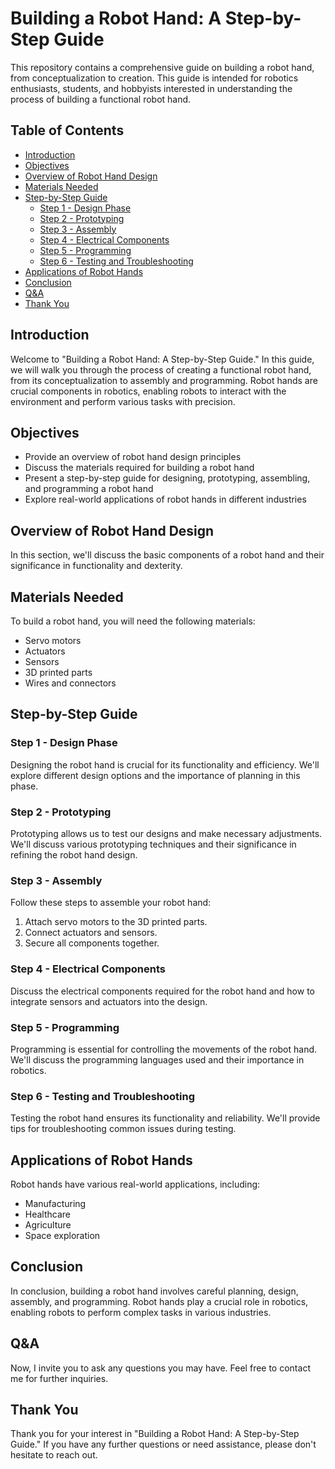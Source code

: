 # Building a Robot Hand: A Step-by-Step Guide

This repository contains a comprehensive guide on building a robot hand, from conceptualization to creation. This guide is intended for robotics enthusiasts, students, and hobbyists interested in understanding the process of building a functional robot hand.

## Table of Contents

- [Introduction](#introduction)
- [Objectives](#objectives)
- [Overview of Robot Hand Design](#overview-of-robot-hand-design)
- [Materials Needed](#materials-needed)
- [Step-by-Step Guide](#step-by-step-guide)
  - [Step 1 - Design Phase](#step-1---design-phase)
  - [Step 2 - Prototyping](#step-2---prototyping)
  - [Step 3 - Assembly](#step-3---assembly)
  - [Step 4 - Electrical Components](#step-4---electrical-components)
  - [Step 5 - Programming](#step-5---programming)
  - [Step 6 - Testing and Troubleshooting](#step-6---testing-and-troubleshooting)
- [Applications of Robot Hands](#applications-of-robot-hands)
- [Conclusion](#conclusion)
- [Q&A](#qa)
- [Thank You](#thank-you)

## Introduction

Welcome to "Building a Robot Hand: A Step-by-Step Guide." In this guide, we will walk you through the process of creating a functional robot hand, from its conceptualization to assembly and programming. Robot hands are crucial components in robotics, enabling robots to interact with the environment and perform various tasks with precision.

## Objectives

- Provide an overview of robot hand design principles
- Discuss the materials required for building a robot hand
- Present a step-by-step guide for designing, prototyping, assembling, and programming a robot hand
- Explore real-world applications of robot hands in different industries

## Overview of Robot Hand Design

In this section, we'll discuss the basic components of a robot hand and their significance in functionality and dexterity.

## Materials Needed

To build a robot hand, you will need the following materials:

- Servo motors
- Actuators
- Sensors
- 3D printed parts
- Wires and connectors

## Step-by-Step Guide

### Step 1 - Design Phase

Designing the robot hand is crucial for its functionality and efficiency. We'll explore different design options and the importance of planning in this phase.

### Step 2 - Prototyping

Prototyping allows us to test our designs and make necessary adjustments. We'll discuss various prototyping techniques and their significance in refining the robot hand design.

### Step 3 - Assembly

Follow these steps to assemble your robot hand:
1. Attach servo motors to the 3D printed parts.
2. Connect actuators and sensors.
3. Secure all components together.

### Step 4 - Electrical Components

Discuss the electrical components required for the robot hand and how to integrate sensors and actuators into the design.

### Step 5 - Programming

Programming is essential for controlling the movements of the robot hand. We'll discuss the programming languages used and their importance in robotics.

### Step 6 - Testing and Troubleshooting

Testing the robot hand ensures its functionality and reliability. We'll provide tips for troubleshooting common issues during testing.

## Applications of Robot Hands

Robot hands have various real-world applications, including:
- Manufacturing
- Healthcare
- Agriculture
- Space exploration

## Conclusion

In conclusion, building a robot hand involves careful planning, design, assembly, and programming. Robot hands play a crucial role in robotics, enabling robots to perform complex tasks in various industries.

## Q&A

Now, I invite you to ask any questions you may have. Feel free to contact me for further inquiries.

## Thank You

Thank you for your interest in "Building a Robot Hand: A Step-by-Step Guide." If you have any further questions or need assistance, please don't hesitate to reach out.
